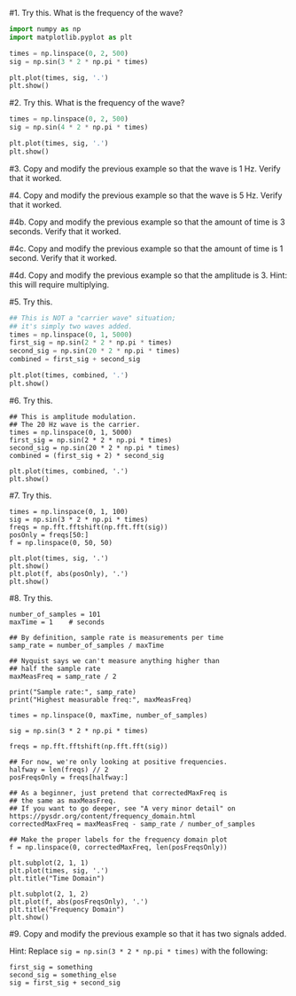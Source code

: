 
#1. Try this. What is the frequency of the wave?

```python
import numpy as np
import matplotlib.pyplot as plt

times = np.linspace(0, 2, 500)
sig = np.sin(3 * 2 * np.pi * times)

plt.plot(times, sig, '.')
plt.show()
```

#2. Try this. What is the frequency of the wave?

```python
times = np.linspace(0, 2, 500)
sig = np.sin(4 * 2 * np.pi * times)

plt.plot(times, sig, '.')
plt.show()
```

#3. Copy and modify the previous example so that the wave is 1 Hz. Verify that it worked.

#4. Copy and modify the previous example so that the wave is 5 Hz. Verify that it worked.

#4b. Copy and modify the previous example so that the amount of time is 3 seconds. Verify that it worked.

#4c. Copy and modify the previous example so that the amount of time is 1 second. Verify that it worked.

#4d. Copy and modify the previous example so that the amplitude is 3. Hint: this will require multiplying.

#5. Try this.

```python
## This is NOT a "carrier wave" situation;
## it's simply two waves added.
times = np.linspace(0, 1, 5000)
first_sig = np.sin(2 * 2 * np.pi * times)
second_sig = np.sin(20 * 2 * np.pi * times)
combined = first_sig + second_sig

plt.plot(times, combined, '.')
plt.show()
```

#6. Try this.
```python3
## This is amplitude modulation.
## The 20 Hz wave is the carrier.
times = np.linspace(0, 1, 5000)
first_sig = np.sin(2 * 2 * np.pi * times)
second_sig = np.sin(20 * 2 * np.pi * times)
combined = (first_sig + 2) * second_sig

plt.plot(times, combined, '.')
plt.show()
```

#7. Try this.

```python3
times = np.linspace(0, 1, 100)
sig = np.sin(3 * 2 * np.pi * times)
freqs = np.fft.fftshift(np.fft.fft(sig))
posOnly = freqs[50:]
f = np.linspace(0, 50, 50)

plt.plot(times, sig, '.')
plt.show()
plt.plot(f, abs(posOnly), '.')
plt.show()
```


#8. Try this.
```python3
number_of_samples = 101
maxTime = 1    # seconds

## By definition, sample rate is measurements per time
samp_rate = number_of_samples / maxTime

## Nyquist says we can't measure anything higher than 
## half the sample rate
maxMeasFreq = samp_rate / 2

print("Sample rate:", samp_rate)
print("Highest measurable freq:", maxMeasFreq)

times = np.linspace(0, maxTime, number_of_samples)

sig = np.sin(3 * 2 * np.pi * times)

freqs = np.fft.fftshift(np.fft.fft(sig))

## For now, we're only looking at positive frequencies.
halfway = len(freqs) // 2
posFreqsOnly = freqs[halfway:]

## As a beginner, just pretend that correctedMaxFreq is
## the same as maxMeasFreq.
## If you want to go deeper, see "A very minor detail" on https://pysdr.org/content/frequency_domain.html
correctedMaxFreq = maxMeasFreq - samp_rate / number_of_samples

## Make the proper labels for the frequency domain plot
f = np.linspace(0, correctedMaxFreq, len(posFreqsOnly))

plt.subplot(2, 1, 1)
plt.plot(times, sig, '.')
plt.title("Time Domain")

plt.subplot(2, 1, 2)
plt.plot(f, abs(posFreqsOnly), '.')
plt.title("Frequency Domain")
plt.show()
```

#9. Copy and modify the previous example so that it has two signals added.

Hint: Replace `sig = np.sin(3 * 2 * np.pi * times)` with the following:

```python3
first_sig = something
second_sig = something_else
sig = first_sig + second_sig
```
